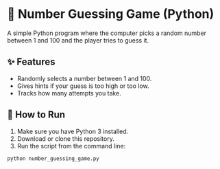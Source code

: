 # 🎲 Number Guessing Game (Python)

A simple Python program where the computer picks a random number between 1 and 100 and the player tries to guess it.

## ✨ Features
- Randomly selects a number between 1 and 100.
- Gives hints if your guess is too high or too low.
- Tracks how many attempts you take.

## 🚀 How to Run

1. Make sure you have Python 3 installed.
2. Download or clone this repository.
3. Run the script from the command line:

```bash
python number_guessing_game.py
